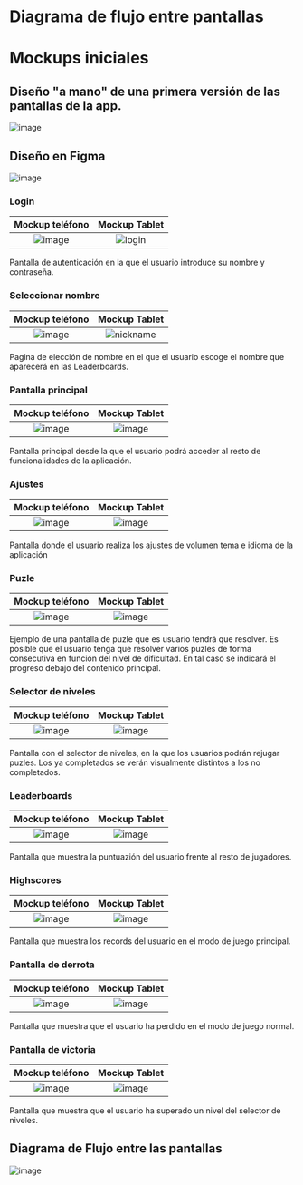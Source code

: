 # Diagrama de flujo entre pantallas



# Mockups iniciales
## Diseño "a mano" de una primera versión de las pantallas de la app.

![image](https://github.com/Diego-a-lopez/ScapeTheAds/assets/72018929/b380e732-80b8-47d0-8901-afb11f239930)

## Diseño en Figma

![image](https://github.com/Diego-a-lopez/ScapeTheAds/assets/72018929/465137b2-9f2f-4822-9913-dc50c5276029)

### Login

| Mockup teléfono       | Mockup Tablet            |
| :-------------------: | :----------------------: |
|![image](https://github.com/Diego-a-lopez/ScapeTheAds/assets/72018929/f229a76d-c4d2-4a42-821b-e28c07714b99) |![login](https://github.com/Diego-a-lopez/ScapeTheAds/assets/72018929/3f4945e2-a9d5-4a51-9e89-d08727a97513) |


Pantalla de autenticación en la que el usuario introduce su nombre y contraseña.

### Seleccionar nombre
| Mockup teléfono       | Mockup Tablet            |
| :-------------------: | :----------------------: |
|![image](https://github.com/Diego-a-lopez/ScapeTheAds/assets/72018929/ea1776d0-2b19-41ef-a50c-6e83e2a42887)|![nickname](https://github.com/Diego-a-lopez/ScapeTheAds/assets/72018929/ea7ef0a9-18dc-40ab-bd8d-94cafc1d50fc) |

Pagina de elección de nombre en el que el usuario escoge el nombre que aparecerá en las Leaderboards.

### Pantalla principal

| Mockup teléfono       | Mockup Tablet            |
| :-------------------: | :----------------------: |
|![image](https://github.com/Diego-a-lopez/ScapeTheAds/assets/71869193/2e582abb-c0bb-4cb2-a537-43ceebe6ea40)| ![image](https://github.com/Diego-a-lopez/ScapeTheAds/assets/71869193/05b3830c-f070-4b01-b455-f57d32413c3e)|

<!-- old images |![image](https://github.com/Diego-a-lopez/ScapeTheAds/assets/72018929/08f3d5f4-c0a6-4a42-9dd0-a5c537c11df1) |![image](https://github.com/Diego-a-lopez/ScapeTheAds/assets/71869193/c4f07c1a-bf3a-494e-b924-af67b87ebb8d)| -->

Pantalla principal desde la que el usuario podrá acceder al resto de funcionalidades de la aplicación.

### Ajustes
| Mockup teléfono       | Mockup Tablet            |
| :-------------------: | :----------------------: |
|![image](https://github.com/Diego-a-lopez/ScapeTheAds/assets/71869193/030e3818-a993-4087-b35a-259e0379f7c9)|![image](https://github.com/Diego-a-lopez/ScapeTheAds/assets/71869193/8ca40c74-c147-4d7f-b71a-c295ebfb5156)|

<!-- | ![image](https://github.com/Diego-a-lopez/ScapeTheAds/assets/71869193/30098b7b-5b29-40f4-8d8d-ce0da27b65ef) | ![image](https://github.com/Diego-a-lopez/ScapeTheAds/assets/71869193/a1996222-0d55-42f6-9760-7a44c52068d0) | -->

Pantalla donde el usuario realiza los ajustes de volumen tema e idioma de la aplicación

### Puzle

| Mockup teléfono       | Mockup Tablet            |
| :-------------------: | :----------------------: |
|![image](https://github.com/Diego-a-lopez/ScapeTheAds/assets/72018929/c162f9f5-b21c-4c89-9e80-4fac08fc3e34) | ![image](https://github.com/Diego-a-lopez/ScapeTheAds/assets/71869193/9a6c41c6-dea7-41e6-9834-44fa8c2f9c6c)|

Ejemplo de una pantalla de puzle que es usuario tendrá que resolver. Es posible que el usuario tenga que resolver varios puzles de forma consecutiva en función del nivel de dificultad. En tal caso se indicará el progreso debajo del contenido principal.

### Selector de niveles

| Mockup teléfono       | Mockup Tablet            |
| :-------------------: | :----------------------: |
|![image](https://github.com/Diego-a-lopez/ScapeTheAds/assets/72018929/0520a5b4-5562-42ef-9e33-ebffb9ec5383) | ![image](https://github.com/Diego-a-lopez/ScapeTheAds/assets/71868889/1d5bf8d0-290a-4d33-904b-52dd89c41609) |



Pantalla con el selector de niveles, en la que los usuarios podrán rejugar puzles. Los ya completados se verán visualmente distintos a los no completados.

### Leaderboards

| Mockup teléfono       | Mockup Tablet            |
| :-------------------: | :----------------------: |
|![image](https://github.com/Diego-a-lopez/ScapeTheAds/assets/72018929/d9e371a8-57ad-4657-9cb7-6bfba555cf70) | ![image](https://github.com/Diego-a-lopez/ScapeTheAds/assets/71869193/f03c345e-8196-4f2f-b8c2-e77ecc44fde7) |


Pantalla que muestra la puntuazión del usuario frente al resto de jugadores.

### Highscores

| Mockup teléfono       | Mockup Tablet            |
| :-------------------: | :----------------------: |
|![image](https://github.com/Diego-a-lopez/ScapeTheAds/assets/72018929/958fe224-9e7f-4d48-a18e-6db31653819a) | ![image](https://github.com/Diego-a-lopez/ScapeTheAds/assets/71869193/1b0d60f7-bbe0-43a8-8278-2d51fe58ab89) |


Pantalla que muestra los records del usuario en el modo de juego principal.

### Pantalla de derrota

| Mockup teléfono       | Mockup Tablet            |
| :-------------------: | :----------------------: |
|![image](https://github.com/Diego-a-lopez/ScapeTheAds/assets/72018929/710ae85e-e147-4db1-8de0-a8dae7802196) | ![image](https://github.com/Diego-a-lopez/ScapeTheAds/assets/71868889/1856dd8b-b4a5-48fa-b539-5d47f68e13ce) |

Pantalla que muestra que el usuario ha perdido en el modo de juego normal.

### Pantalla de victoria

| Mockup teléfono       | Mockup Tablet            |
| :-------------------: | :----------------------: |
|![image](https://github.com/Diego-a-lopez/ScapeTheAds/assets/72018929/b4917bdb-ab80-4ddf-a520-85c20850383f) | ![image](https://github.com/Diego-a-lopez/ScapeTheAds/assets/71868889/6ba2bcb8-b806-4a6f-8cde-739b2f961e37) |


Pantalla que muestra que el usuario ha superado un nivel del selector de niveles.

## Diagrama de Flujo entre las pantallas
![image](https://github.com/Diego-a-lopez/ScapeTheAds/assets/71869193/7ad97a57-e450-4b2f-a70b-0505062c5cb5)

